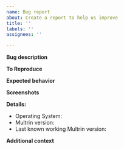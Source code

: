 ```yaml
---
name: Bug report
about: Create a report to help us improve
title: ''
labels: ''
assignees: ''

---
```


**Bug description**
<!-- A clear and concise description of what the bug is. -->

**To Reproduce**
<!-- Steps to reproduce the behavior -->

**Expected behavior**
<!-- A clear and concise description of what you expected to happen. -->

**Screenshots**
<!-- If applicable, add screenshots to help explain your problem. -->

**Details:**
 - Operating System: 
 - Multrin version: 
 - Last known working Multrin version: 

**Additional context**
<!-- Add any other context about the problem here. -->
